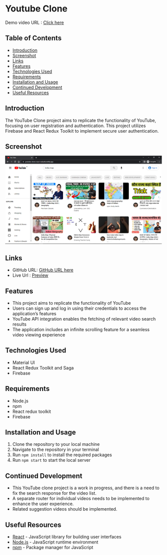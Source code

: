 # Youtube Clone
Demo video URL : [Click here](https://drive.google.com/file/d/1CvrLiIDr_fG2gR3gptvuEv9c-lMuQedi/view?usp=sharing)

## Table of Contents
- [Introduction](#Introduction)
- [Screenshot](#Screenshot)
- [Links](#links)
- [Features](#Features)
- [Technologies Used](#Technologies-Used)
- [Requirements](#Requirements)
- [Installation and Usage](#Installation-and-Usage)
- [Continued Development](#Continued-Development)
- [Useful Resources](#Useful-Resources)

## Introduction
The YouTube Clone project aims to replicate the functionality of YouTube, focusing on user registration and authentication. This project utilizes Firebase and React Redux Toolkit to implement secure user authentication.

## Screenshot
[![Demo Video](https://raw.githubusercontent.com/darskp/youtube-clone-react-redux/main/public/youtube-clone-react-redux.png)](https://drive.google.com/file/d/1CvrLiIDr_fG2gR3gptvuEv9c-lMuQedi/view?usp=sharing)

## Links
- GitHub URL: [GitHub URL here](https://github.com/darskp/youtube-clone-react-redux)
- Live Url : [Preview](https://youtube-clone-react-redux-auth-scroll.netlify.app/)

## Features
- This project aims to replicate the functionality of YouTube
- Users can sign up and log in using their credentials to access the application’s features
- YouTube API integration enables the fetching of relevant video search results
- The application includes an infinite scrolling feature for a seamless video viewing experience

## Technologies Used
- Material UI
- React Redux Toolkit and Saga
- Firebase

## Requirements
- Node.js
- npm
- React redux toolkit
- Firebase

## Installation and Usage
1. Clone the repository to your local machine
2. Navigate to the repository in your terminal
3. Run `npm install` to install the required packages
4. Run `npm start` to start the local server

## Continued Development
- This YouTube clone project is a work in progress, and there is a need to fix the search response for the video list.
- A separate router for individual videos needs to be implemented to enhance the user experience.
- Related suggestion videos should be implemented.

## Useful Resources
- [React](https://reactjs.org/) - JavaScript library for building user interfaces
- [Node.js](https://nodejs.org/) - JavaScript runtime environment
- [npm](https://www.npmjs.com/) - Package manager for JavaScript
